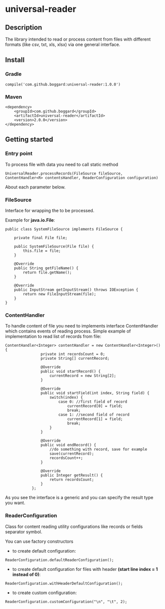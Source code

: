 # universal-reader

## Description

The library intended to read or process content from files with different formats (like csv, txt, xls, xlsx) 
via one general interface.

## Install

### Gradle

````
compile('com.github.boggard:universal-reader:1.0.0')
````

### Maven

````
<dependency>
    <groupId>com.github.boggard</groupId>
    <artifactId>universal-reader</artifactId>
    <version>2.0.0</version>
</dependency>
````

## Getting started

### Entry point

To process file with data you need to call static method

````
UniversalReader.processRecords(FileSource fileSource, ContentHandler<R> contentsHandler, ReaderConfiguration configuration)
````

About each parameter below.

### FileSource

Interface for wrapping the to be processed.

Example for **java.io.File**:

````
public class SystemFileSource implements FileSource {
    
    private final File file;

    public SystemFileSource(File file) {
        this.file = file;
    }

    @Override
    public String getFileName() {
        return file.getName();
    }

    @Override
    public InputStream getInputStream() throws IOException {
        return new FileInputStream(file);
    }
}
````

### ContentHandler

To handle content of file you need to implements interface ContentHandler which contains events of reading process.
Simple example of implementation to read list of records from file:

````
ContentHandler<Integer> contentHandler = new ContentHandler<Integer>() {
                private int recordsCount = 0;
                private String[] currentRecord;

                @Override
                public void startRecord() {
                    currentRecord = new String[2];
                }

                @Override
                public void startField(int index, String field) {
                    switch(index) {
                        case 0: //first field of record
                            currentRecord[0] = field;
                            break;
                        case 1: //second field of record
                            currentRecord[1] = field;
                            break;
                    }
                }

                @Override
                public void endRecord() {
                    //do something with record, save for example
                    save(currentRecord);
                    recordsCount++;
                }

                @Override
                public Integer getResult() {
                    return recordsCount;
                }
            };
````

As you see the interface is a generic and you can specify the result type you want.

### ReaderConfiguration

Class for content reading utility configurations like records or fields separator symbol.

You can use factory constructors

* to create default configuration:
````
ReaderConfiguration.defaultReaderConfiguration();
````

* to create default configuration for files with header **(start line index = 1 instead of 0)**:
````
ReaderConfiguration.withHeaderDefaultConfiguration();
````

* to create custom configuration:
````
ReaderConfiguration.customConfiguration("\n", "\t", 2);
````



